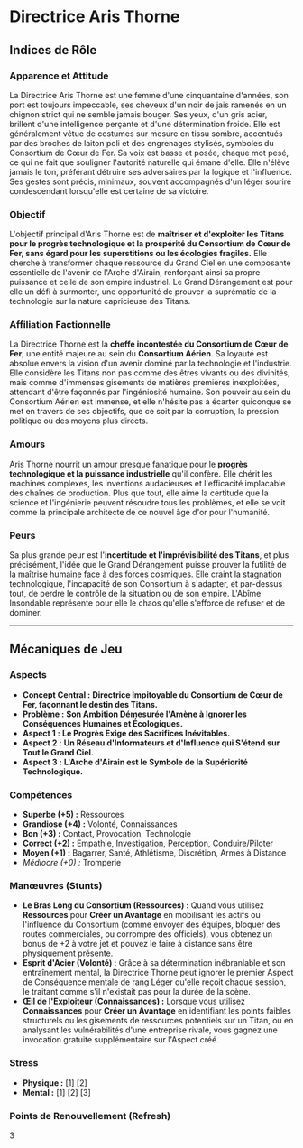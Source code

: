 # Directrice Aris Thorne

## Indices de Rôle

### Apparence et Attitude

La Directrice Aris Thorne est une femme d'une cinquantaine d'années, son port est toujours impeccable, ses cheveux d'un noir de jais ramenés en un chignon strict qui ne semble jamais bouger. Ses yeux, d'un gris acier, brillent d'une intelligence perçante et d'une détermination froide. Elle est généralement vêtue de costumes sur mesure en tissu sombre, accentués par des broches de laiton poli et des engrenages stylisés, symboles du Consortium de Cœur de Fer. Sa voix est basse et posée, chaque mot pesé, ce qui ne fait que souligner l'autorité naturelle qui émane d'elle. Elle n'élève jamais le ton, préférant détruire ses adversaires par la logique et l'influence. Ses gestes sont précis, minimaux, souvent accompagnés d'un léger sourire condescendant lorsqu'elle est certaine de sa victoire.

### Objectif

L'objectif principal d'Aris Thorne est de **maîtriser et d'exploiter les Titans pour le progrès technologique et la prospérité du Consortium de Cœur de Fer, sans égard pour les superstitions ou les écologies fragiles.** Elle cherche à transformer chaque ressource du Grand Ciel en une composante essentielle de l'avenir de l'Arche d'Airain, renforçant ainsi sa propre puissance et celle de son empire industriel. Le Grand Dérangement est pour elle un défi à surmonter, une opportunité de prouver la suprématie de la technologie sur la nature capricieuse des Titans.

### Affiliation Factionnelle

La Directrice Thorne est la **cheffe incontestée du Consortium de Cœur de Fer**, une entité majeure au sein du **Consortium Aérien**. Sa loyauté est absolue envers la vision d'un avenir dominé par la technologie et l'industrie. Elle considère les Titans non pas comme des êtres vivants ou des divinités, mais comme d'immenses gisements de matières premières inexploitées, attendant d'être façonnés par l'ingéniosité humaine. Son pouvoir au sein du Consortium Aérien est immense, et elle n'hésite pas à écarter quiconque se met en travers de ses objectifs, que ce soit par la corruption, la pression politique ou des moyens plus directs.

### Amours

Aris Thorne nourrit un amour presque fanatique pour le **progrès technologique et la puissance industrielle** qu'il confère. Elle chérit les machines complexes, les inventions audacieuses et l'efficacité implacable des chaînes de production. Plus que tout, elle aime la certitude que la science et l'ingénierie peuvent résoudre tous les problèmes, et elle se voit comme la principale architecte de ce nouvel âge d'or pour l'humanité.

### Peurs

Sa plus grande peur est l'**incertitude et l'imprévisibilité des Titans**, et plus précisément, l'idée que le Grand Dérangement puisse prouver la futilité de la maîtrise humaine face à des forces cosmiques. Elle craint la stagnation technologique, l'incapacité de son Consortium à s'adapter, et par-dessus tout, de perdre le contrôle de la situation ou de son empire. L'Abîme Insondable représente pour elle le chaos qu'elle s'efforce de refuser et de dominer.

---

## Mécaniques de Jeu

### Aspects

*   **Concept Central :** **Directrice Impitoyable du Consortium de Cœur de Fer, façonnant le destin des Titans.**
*   **Problème :** **Son Ambition Démesurée l'Amène à Ignorer les Conséquences Humaines et Écologiques.**
*   **Aspect 1 :** **Le Progrès Exige des Sacrifices Inévitables.**
*   **Aspect 2 :** **Un Réseau d'Informateurs et d'Influence qui S'étend sur Tout le Grand Ciel.**
*   **Aspect 3 :** **L'Arche d'Airain est le Symbole de la Supériorité Technologique.**

### Compétences

*   **Superbe (+5) :** Ressources
*   **Grandiose (+4) :** Volonté, Connaissances
*   **Bon (+3) :** Contact, Provocation, Technologie
*   **Correct (+2) :** Empathie, Investigation, Perception, Conduire/Piloter
*   **Moyen (+1) :** Bagarrer, Santé, Athlétisme, Discrétion, Armes à Distance
*   *Médiocre (+0) :* Tromperie

### Manœuvres (Stunts)

*   **Le Bras Long du Consortium (Ressources) :** Quand vous utilisez **Ressources** pour **Créer un Avantage** en mobilisant les actifs ou l'influence du Consortium (comme envoyer des équipes, bloquer des routes commerciales, ou corrompre des officiels), vous obtenez un bonus de +2 à votre jet et pouvez le faire à distance sans être physiquement présente.
*   **Esprit d'Acier (Volonté) :** Grâce à sa détermination inébranlable et son entraînement mental, la Directrice Thorne peut ignorer le premier Aspect de Conséquence mentale de rang Léger qu'elle reçoit chaque session, le traitant comme s'il n'existait pas pour la durée de la scène.
*   **Œil de l'Exploiteur (Connaissances) :** Lorsque vous utilisez **Connaissances** pour **Créer un Avantage** en identifiant les points faibles structurels ou les gisements de ressources potentiels sur un Titan, ou en analysant les vulnérabilités d'une entreprise rivale, vous gagnez une invocation gratuite supplémentaire sur l'Aspect créé.

### Stress

*   **Physique :** [1] [2]
*   **Mental :** [1] [2] [3]

### Points de Renouvellement (Refresh)

3